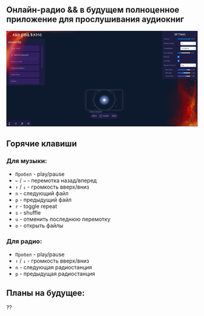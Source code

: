 ## Онлайн-радио && в будущем полноценное приложение для прослушивания аудиокниг

![alt text](/public/readme/image.webp)

## Горячие клавиши

### Для музыки:
- `Пробел` - play/pause
- `←` / `→` - перемотка назад/вперед
- `↑` / `↓` - громкость вверх/вниз
- `n` - следующий файл
- `p` - предыдущий файл
- `r` - toggle repeat
- `s` - shuffle
- `u` - отменить последнюю перемотку
- `o` - открыть файлы

### Для радио:
- `Пробел` - play/pause
- `↑` / `↓` - громкость вверх/вниз
- `n` - следующая радиостанция
- `p` - предыдущая радиостанция

## Планы на будущее:
??
